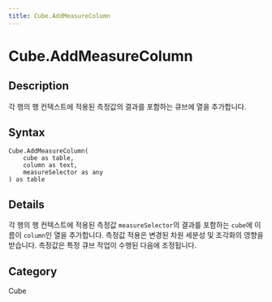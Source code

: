 ```yaml
---
title: Cube.AddMeasureColumn
---
```


# Cube.AddMeasureColumn


## Description

각 행의 행 컨텍스트에 적용된 측정값의 결과를 포함하는 큐브에 열을 추가합니다.


## Syntax

```powerquery
Cube.AddMeasureColumn(
    cube as table,
    column as text,
    measureSelector as any
) as table
```


## Details

각 행의 행 컨텍스트에 적용된 측정값 <code>measureSelector</code>의 결과를 포함하는 <code>cube</code>에 이름이 <code>column</code>인 열을 추가합니다. 측정값 적용은 변경된 차원 세분성 및 조각화의 영향을 받습니다. 측정값은 특정 큐브 작업이 수행된 다음에 조정됩니다.



## Category
Cube
